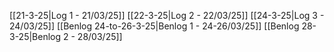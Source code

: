 [[21-3-25|Log 1 - 21/03/25]]
[[22-3-25|Log 2 - 22/03/25]]
[[24-3-25|Log 3 - 24/03/25]]
[[Benlog 24-to-26-3-25|Benlog 1 - 24-26/03/25]]
[[Benlog 28-3-25|Benlog 2 - 28/03/25]]
